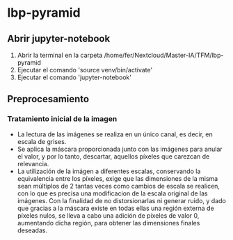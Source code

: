# lbp-pyramid

## Abrir jupyter-notebook

1. Abrir la terminal en la carpeta /home/fer/Nextcloud/Master-IA/TFM/lbp-pyramid
2. Ejecutar el comando 'source venv/bin/activate'
3. Ejecutar el comando 'jupyter-notebook'

## Preprocesamiento

### Tratamiento inicial de la imagen

- La lectura de las imágenes se realiza en un único canal, es decir, en escala de grises.
- Se aplica la máscara proporcionada junto con las imágenes para anular el valor, y por lo tanto, descartar, aquellos píxeles que carezcan de relevancia.
- La utilización de la imágen a diferentes escalas, conservando la equivalencia entre los píxeles, exige que las dimensiones de la misma sean múltiplos de 2 tantas veces como cambios de escala se realicen, con lo que es precisa una modificacion de la escala original de las imágenes. Con la finalidad de no distorsionarlas ni generar ruido, y dado que gracias a la máscara existe en todas ellas una región externa de píxeles nulos, se lleva a cabo una adición de píxeles de valor 0, aumentando dicha región, para obtener las dimensiones finales deseadas.

